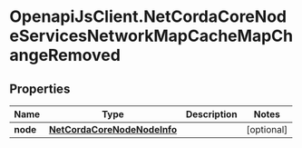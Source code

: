 # OpenapiJsClient.NetCordaCoreNodeServicesNetworkMapCacheMapChangeRemoved

## Properties

Name | Type | Description | Notes
------------ | ------------- | ------------- | -------------
**node** | [**NetCordaCoreNodeNodeInfo**](NetCordaCoreNodeNodeInfo.md) |  | [optional] 


